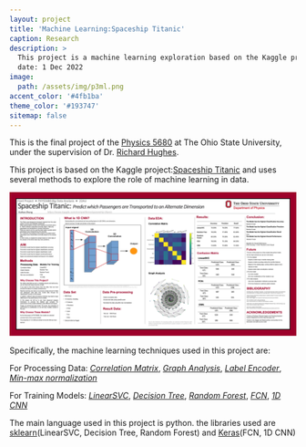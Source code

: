 ```yaml
---
layout: project
title: 'Machine Learning:Spaceship Titanic'
caption: Research
description: >
  This project is a machine learning exploration based on the Kaggle project Space Ship Titanic
  date: 1 Dec 2022
image: 
  path: /assets/img/p3ml.png
accent_color: '#4fb1ba'
theme_color: '#193747'
sitemap: false
---
```

This is the final project of the [Physics 5680](https://ascnet.osu.edu/storage/request_documents/4675/Physics%205680%20New%20Course.pdf) at The Ohio State University, under the supervision of Dr. [Richard Hughes](https://www.asc.ohio-state.edu/hughes.319//hughes.html?_gl=1*n94390*_ga*MTUwNDEyMzQ4NS4xNjYxMjk1MzU5*_ga_09WC99HMPE*MTY3MzIzOTE1NC44MC4xLjE2NzMyNDAyMjMuNjAuMC4w).

This project is based on the Kaggle project:[Spaceship Titanic](https://www.kaggle.com/competitions/spaceship-titanic) and uses several methods to explore the role of machine learning in data.


![Surp 2021 Cohort](/assets/img/ResearchPoster_5680.png)

Specifically, the machine learning techniques used in this project are:

For Processing Data: *[Correlation Matrix](https://corporatefinanceinstitute.com/resources/excel/correlation-matrix/)*, *[Graph Analysis](https://www.nvidia.com/en-us/glossary/data-science/graph-analytics/#:~:text=Graph%20analytics%2C%20or%20Graph%20algorithms,the%20graph%20as%20a%20whole.)*, *[Label Encoder](https://scikit-learn.org/stable/modules/generated/sklearn.preprocessing.LabelEncoder.html)*, *[Min-max normalization](https://www.codecademy.com/article/normalization)*

For Training Models: *[LinearSVC](https://scikit-learn.org/stable/modules/generated/sklearn.svm.LinearSVC.html)*, *[Decision Tree](https://scikit-learn.org/stable/modules/tree.html)*, *[Random Forest](https://scikit-learn.org/stable/modules/generated/sklearn.ensemble.RandomForestClassifier.html)*, *[FCN](https://towardsdatascience.com/review-fcn-semantic-segmentation-eb8c9b50d2d1)*, *[1D CNN](https://machinelearningmastery.com/cnn-models-for-human-activity-recognition-time-series-classification/)*

The main language used in this project is python. the libraries used are [sklearn](https://scikit-learn.org/stable/)(LinearSVC, Decision Tree, Random Forest) and [Keras](https://keras.io/)(FCN, 1D CNN)

